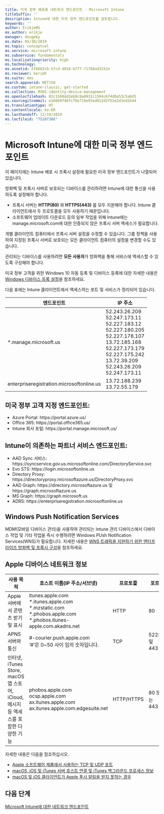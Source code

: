 ```yaml
---
title: 미국 정부 배포용 네트워크 엔드포인트 - Microsoft Intune
titleSuffix: ''
description: Intune에 대한 미국 정부 엔드포인트를 검토합니다.
keywords: ''
author: ErikjeMS
ms.author: erikje
manager: dougeby
ms.date: 05/30/2019
ms.topic: conceptual
ms.service: microsoft-intune
ms.subservice: fundamentals
ms.localizationpriority: high
ms.technology: ''
ms.assetid: 5f6682cb-5fcd-4018-b7f7-71768ad3152e
ms.reviewer: kerimh
ms.suite: ems
search.appverid: MET150
ms.custom: intune-classic; get-started
ms.collection: M365-identity-device-management
ms.openlocfilehash: 02c1508dd3eb9c8a8932c1504c6f4d0a53c5a0d5
ms.sourcegitcommit: e166b9746fcf0e710e93ad012d2f52e2d3ed2644
ms.translationtype: HT
ms.contentlocale: ko-KR
ms.lasthandoff: 12/19/2019
ms.locfileid: "75207386"
---
```

# <a name="us-government-endpoints-for-microsoft-intune"></a>Microsoft Intune에 대한 미국 정부 엔드포인트

이 페이지에는 Intune 배포 시 프록시 설정에 필요한 미국 정부 엔드포인트가 나열되어 있습니다.

방화벽 및 프록시 서버로 보호되는 디바이스를 관리하려면 Intune에 대한 통신을 사용하도록 설정해야 합니다.

- 프록시 서버는 **HTTP(80)** 와 **HTTPS(443)** 를 모두 지원해야 합니다. Intune 클라이언트에서 두 프로토콜을 모두 사용하기 때문입니다.
- 소프트웨어 업데이트 다운로드 등의 일부 작업을 위해 Intune에는 manage.microsoft.com에 대한 인증되지 않은 프록시 서버 액세스가 필요합니다.

개별 클라이언트 컴퓨터에서 프록시 서버 설정을 수정할 수 있습니다. 그룹 정책을 사용하여 지정된 프록시 서버로 보호되는 모든 클라이언트 컴퓨터의 설정을 변경할 수도 있습니다.

관리되는 디바이스를 사용하려면 **모든 사용자**가 방화벽을 통해 서비스에 액세스할 수 있도록 구성해야 합니다.

미국 정부 고객을 위한 Windows 10 자동 등록 및 디바이스 등록에 대한 자세한 내용은 [Windows 디바이스 등록 설정](../enrollment/windows-enroll.md#windows-10-auto-enrollment-and-device-registration)을 참조하세요.

다음 표에는 Intune 클라이언트에서 액세스하는 포트 및 서비스가 정리되어 있습니다.

|**엔드포인트**|**IP 주소**|
|---------------------|-----------|
|*.manage.microsoft.us | 52.243.26.209 <br> 52.247.173.11 <br> 52.227.183.12 <br>52.227.180.205 <br> 52.227.178.107 <br> 13.72.185.168 <br> 52.227.173.179 <br> 52.227.175.242 <br> 13.72.39.209 <br> 52.243.26.209 <br> 52.247.173.11 |
| enterpriseregistration.microsoftonline.us | 13.72.188.239 <br> 13.72.55.179 |

## <a name="us-government-customer-designated-endpoints"></a>미국 정부 고객 지정 엔드포인트:
- Azure Portal: https:\//portal.azure.us/ 
- Office 365: https:\//portal.office365.us/ 
- Intune 회사 포털: https:\//portal.manage.microsoft.us/ 

## <a name="partner-service-endpoints-that-intune-depends-on"></a>Intune이 의존하는 파트너 서비스 엔드포인트:
- AAD Sync 서비스: https:\//syncservice.gov.us.microsoftonline.com/DirectoryService.svc
- Evo STS: https:\//login.microsoftonline.us
- Directory Proxy: https:\//directoryproxy.microsoftazure.us/DirectoryProxy.svc
- AAD Graph: https:\//directory.microsoftazure.us 및 https:\//graph.microsoftazure.us
- MS Graph: https:\//graph.microsoft.us
- ADRS: https:\//enterpriseregistration.microsoftonline.us

## <a name="windows-push-notification-services"></a>Windows Push Notification Services
MDM(모바일 디바이스 관리)을 사용하여 관리되는 Intune 관리 디바이스에서 디바이스 작업 및 기타 작업을 즉시 수행하려면 Windows PUsh Notification Services(WNS)가 필요합니다. 자세한 내용은 [WNS 트래픽을 지원하기 위한 엔터프라이즈 방화벽 및 프록시 구성](https://docs.microsoft.com/windows/uwp/design/shell/tiles-and-notifications/firewall-allowlist-config)을 참조하세요.

## <a name="apple-device-network-information"></a>Apple 디바이스 네트워크 정보

|**사용 목적**|**호스트 이름(IP 주소/서브넷)**|**프로토콜**|**포트**|
|------------|-----------|------------|-----------|
|Apple 서버에서 콘텐츠 받기 및 표시|itunes.apple.com<br>\*.itunes.apple.com<br>\*.mzstatic.com<br>\*.phobos.apple.com<br>\*.phobos.itunes-apple.com.akadns.net|HTTP|80|
|APNS 서버와 통신|#-courier.push.apple.com<br>‘#’은 0~50 사이 임의 숫자입니다.|TCP|5223 및 443|
|인터넷, iTunes Store, macOS 앱 스토어, iCloud, 메시지 등 액세스를 포함한 다양한 기능|phobos.apple.com<br>ocsp.apple.com<br>ax.itunes.apple.com<br>ax.itunes.apple.com.edgesuite.net|HTTP/HTTPS|80 또는 443|

자세한 내용은 다음을 참조하십시오.

- [Apple 소프트웨어 제품에서 사용하는 TCP 및 UDP 포트](https://support.apple.com/HT202944)
- [macOS, iOS 및 iTunes 서버 호스트 연결 및 iTunes 백그라운드 프로세스 정보](https://support.apple.com/HT201999)
- [macOS 및 iOS 클라이언트가 Apple 푸시 알림을 받지 못하는 경우](https://support.apple.com/HT203609)

## <a name="next-steps"></a>다음 단계
[Microsoft Intune에 대한 네트워크 엔드포인트](intune-endpoints.md)

